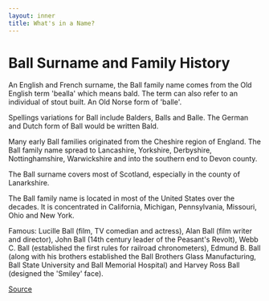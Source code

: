 ```yaml
---
layout: inner
title: What's in a Name?
---
```

# Ball Surname and Family History

An English and French surname, the Ball family name comes from the Old English term 'bealla' which means bald. The term can also refer to an individual of stout built. An Old Norse form of 'balle'.

Spellings variations for Ball include Balders, Balls and Balle. The German and Dutch form of Ball would be written Bald.

Many early Ball families originated from the Cheshire region of England. The Ball family name spread to Lancashire, Yorkshire, Derbyshire, Nottinghamshire, Warwickshire and into the southern end to Devon county.

The Ball surname covers most of Scotland, especially in the county of Lanarkshire.

The Ball family name is located in most of the United States over the decades. It is concentrated in California, Michigan, Pennsylvania, Missouri, Ohio and New York.

Famous: Lucille Ball (film, TV comedian and actress), Alan Ball (film writer and director), John Ball (14th century leader of the Peasant's Revolt), Webb C. Ball (established the first rules for railroad chronometers), Edmund B. Ball (along with his brothers established the Ball Brothers Glass Manufacturing, Ball State University and Ball Memorial Hospital) and Harvey Ross Ball (designed the 'Smiley' face).  

[Source](http://www.familytree.com/surnames/Ball "Permalink to Ball Surname and Family History")

